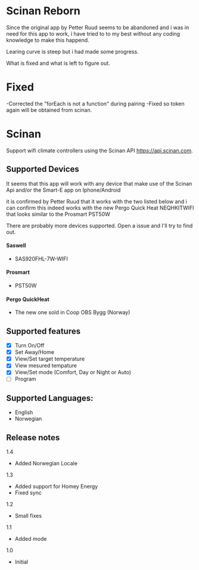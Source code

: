 # Scinan Reborn
Since the original app by Petter Ruud seems to be abandoned and i was in need for this app to work, i have tried to to my best without any coding knowledge to make this happend. 

Learing curve is steep but i had made some progress.

What is fixed and what is left to figure out.

# Fixed
-Corrected the "forEach is not a function" during pairing
-Fixed so token again will be obtained from scinan.


# Scinan
Support wifi climate controllers using the Scinan API https://api.scinan.com.

## Supported Devices
It seems that this app will work with any device that make use of the Scinan Api and/or the Smart-E app on Iphone/Android

it is confirmed by Petter Ruud that it works with the two listed below and i can confirm this indeed works with the new Pergo Quick Heat NEQHKITWIFI that looks similar to the Prosmart PST50W

There are probably more devices supported. Open a issue and I'll try to find out.


#### Saswell
 - SAS920FHL-7W-WIFI

#### Prosmart
 - PST50W

#### Pergo QuickHeat
 - The new one sold in Coop OBS Bygg (Norway)

## Supported features
 - [x] Turn On/Off
 - [x] Set Away/Home
 - [x] View/Set target temperature
 - [x] View mesured tempature
 - [x] View/Set mode (Comfort, Day or Night or Auto)
 - [ ] Program

## Supported Languages:
 - English
 - Norwegian

## Release notes

1.4
- Added Norwegian Locale

1.3
- Added support for Homey Energy
- Fixed sync

1.2
- Small fixes

1.1
- Added mode

1.0
- Initial
